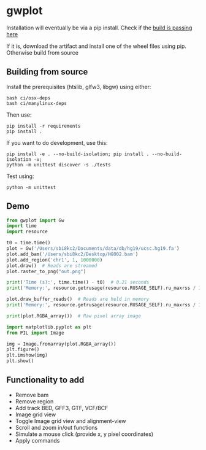 gwplot
======

Installation will eventually be via a pip install. Check if the [build is passing here](https://github.com/kcleal/gwplot/actions)

If it is, download the artifact and install one of the wheel files using pip. Otherwise build from source

Building from source
--------------------

Install the prerequisites (htslib, glfw3, libgw) using either:
    
    bash ci/osx-deps
    bash ci/manylinux-deps

Then use:

    pip install -r requirements
    pip install .

If you want to do development, use this:

    pip install -e . --no-build-isolation; pip install . --no-build-isolation -v;
    python -m unittest discover -s ./tests 

Test using:

    python -m unittest

Demo
----

```python
from gwplot import Gw
import time
import resource

t0 = time.time()
plot = Gw('/Users/sbi8kc2/Documents/data/db/hg19/ucsc.hg19.fa')
plot.add_bam('/Users/sbi8kc2/Desktop/HG002.bam')
plot.add_region('chr1', 1, 1000000)
plot.draw()  # Reads are streamed
plot.raster_to_png("out.png")

print('Time (s):', time.time() - t0)  # 0.21 seconds
print('Memory:', resource.getrusage(resource.RUSAGE_SELF).ru_maxrss / 1e6)  # 94 Mb

plot.draw_buffer_reads()  # Reads are held in memory
print('Memory:', resource.getrusage(resource.RUSAGE_SELF).ru_maxrss / 1e6)  # 304 Mb

print(plot.RGBA_array())  # Raw pixel array image

import matplotlib.pyplot as plt
from PIL import Image

img = Image.fromarray(plot.RGBA_array())
plt.figure()
plt.imshow(img)
plt.show()
```

Functionality to add
---------------------

- Remove bam
- Remove region
- Add track BED, GFF3, GTF, VCF/BCF
- Image grid view
- Toggle Image grid view and alignment-view
- Scroll and zoom in/out functions
- Simulate a mouse click (provide x, y pixel coordinates)
- Apply commands
